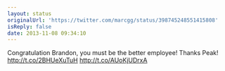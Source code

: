 ```yaml
---
layout: status
originalUrl: 'https://twitter.com/marcgg/status/398745248551415808'
isReply: false
date: 2013-11-08 09:34:10
---
```


Congratulation Brandon, you must be the better employee! Thanks Peak! http://t.co/2BHUeXuTuH http://t.co/AUoKjUDrxA
